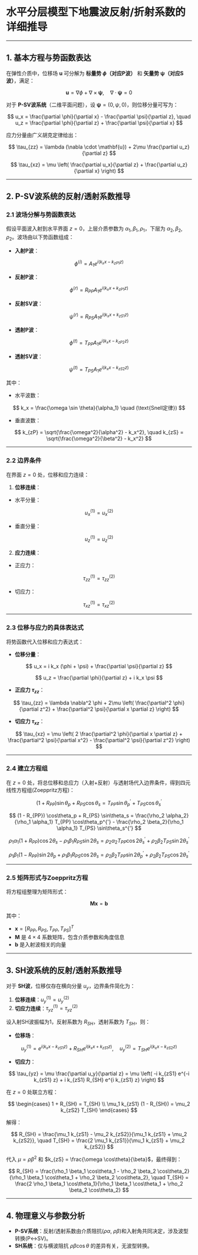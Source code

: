 # 水平分层模型下地震波反射/折射系数的详细推导

---

## 1. 基本方程与势函数表达

在弹性介质中，位移场 $\mathbf{u}$ 可分解为 **标量势 $\phi$（对应P波）** 和 **矢量势 $\mathbf{\psi}$（对应S波）**，满足：

$$
\mathbf{u} = \nabla \phi + \nabla \times \mathbf{\psi}, \quad \nabla \cdot \mathbf{\psi} = 0
$$

对于 **P-SV波系统**（二维平面问题），设 $\mathbf{\psi} = (0, \psi, 0)$，则位移分量可写为：

$$
u_x = \frac{\partial \phi}{\partial x} - \frac{\partial \psi}{\partial z}, \quad u_z = \frac{\partial \phi}{\partial z} + \frac{\partial \psi}{\partial x}
$$

应力分量由广义胡克定律给出：

$$
\tau_{zz} = \lambda (\nabla \cdot \mathbf{u}) + 2\mu \frac{\partial u_z}{\partial z}
$$

$$
\tau_{xz} = \mu \left( \frac{\partial u_x}{\partial z} + \frac{\partial u_z}{\partial x} \right)
$$

---

## 2. P-SV波系统的反射/透射系数推导

### 2.1 波场分解与势函数表达

假设平面波入射到水平界面 $z=0$，上层介质参数为 $\alpha_1, \beta_1, \rho_1$，下层为 $\alpha_2, \beta_2, \rho_2$。波场由以下势函数组成：

- **入射P波**：

$$
\phi^{(i)} = A_1 e^{i(k_x x - k_{zP1} z)}
$$

- **反射P波**：

$$
\phi^{(r)} = R_{PP} A_1 e^{i(k_x x + k_{zP1} z)}
$$

- **反射SV波**：

$$
\psi^{(r)} = R_{PS} A_1 e^{i(k_x x + k_{zS1} z)}
$$

- **透射P波**：

$$
\phi^{(t)} = T_{PP} A_1 e^{i(k_x x - k_{zP2} z)}
$$

- **透射SV波**：

$$
\psi^{(t)} = T_{PS} A_1 e^{i(k_x x - k_{zS2} z)}
$$

其中：
- 水平波数：

$$
k_x = \frac{\omega \sin \theta}{\alpha_1} \quad (\text{Snell定律})
$$

- 垂直波数：

$$
k_{zP} = \sqrt{\frac{\omega^2}{\alpha^2} - k_x^2}, \quad k_{zS} = \sqrt{\frac{\omega^2}{\beta^2} - k_x^2}
$$

---

### 2.2 边界条件

在界面 $z=0$ 处，位移和应力连续：

1. **位移连续**：
- 水平分量：

$$
u_x^{(1)} = u_x^{(2)}
$$

- 垂直分量：

$$
u_z^{(1)} = u_z^{(2)}
$$

2. **应力连续**：
- 正应力：
     
$$
\tau_{zz}^{(1)} = \tau_{zz}^{(2)}
$$

- 切应力：

$$
\tau_{xz}^{(1)} = \tau_{xz}^{(2)}
$$

---

### 2.3 位移与应力的具体表达式

将势函数代入位移和应力表达式：

- **位移分量**：

$$
u_x = i k_x (\phi + \psi) + \frac{\partial \psi}{\partial z}
$$

$$
u_z = \frac{\partial \phi}{\partial z} + i k_x \psi
$$

- **正应力 $\tau_{zz}$**：

$$
\tau_{zz} = \lambda \nabla^2 \phi + 2\mu \left( \frac{\partial^2 \phi}{\partial z^2} + \frac{\partial^2 \psi}{\partial x \partial z} \right)
$$

- **切应力 $\tau_{xz}$**：

$$
\tau_{xz} = \mu \left( 2 \frac{\partial^2 \phi}{\partial x \partial z} + \frac{\partial^2 \psi}{\partial x^2} - \frac{\partial^2 \psi}{\partial z^2} \right)
$$

---

### 2.4 建立方程组

在 $z=0$ 处，将总位移和总应力（入射+反射）与透射场代入边界条件，得到四元线性方程组(Zoeppritz方程)：

$$
(1 + R_{PP}) \sin\theta_p + R_{PS} \cos\theta_s = T_{PP} \sin\theta_p^{'} + T_{PS} \cos\theta_s^{'} 
$$

$$
(1 - R_{PP}) \cos\theta_p + R_{PS} \sin\theta_s = \frac{\rho_2 \alpha_2}{\rho_1 \alpha_1} T_{PP} \cos\theta_p^{'} - \frac{\rho_2 \beta_2}{\rho_1 \alpha_1} T_{PS} \sin\theta_s^{'} 
$$

$$
\rho_1 \alpha_1 (1 + R_{PP}) \cos 2\theta_s - \rho_1 \beta_1 R_{PS} \sin 2\theta_s = \rho_2 \alpha_2 T_{PP} \cos 2\theta_s^{'} + \rho_2 \beta_2 T_{PS} \sin 2\theta_s^{'} 
$$

$$
\rho_1 \beta_1 (1 - R_{PP}) \sin 2\theta_p + \rho_1 \beta_1 R_{PS} \cos 2\theta_s = \rho_2 \beta_2 T_{PP} \sin 2\theta_p^{'} + \rho_2 \beta_2 T_{PS} \cos 2\theta_s^{'}
$$

---

### 2.5 矩阵形式与Zoeppritz方程

将方程组整理为矩阵形式：

$$
\mathbf{M} \mathbf{x} = \mathbf{b}
$$

其中：
- $\mathbf{x} = [R_{PP}, R_{PS}, T_{PP}, T_{PS}]^T$
- $\mathbf{M}$ 是 $4 \times 4$ 系数矩阵，包含介质参数和角度信息
- $\mathbf{b}$ 是入射波相关的向量

---

## 3. SH波系统的反射/透射系数推导

对于 **SH波**，位移仅存在横向分量 $u_y$，边界条件简化为：

1. **位移连续**：$u_y^{(1)} = u_y^{(2)}$
2. **切应力连续**：$\tau_{yz}^{(1)} = \tau_{yz}^{(2)}$

设入射SH波振幅为1，反射系数为 $R_{SH}$，透射系数为 $T_{SH}$，则：

- **位移场**：

$$
u_y^{(1)} = e^{i(k_x x - k_{zS1} z)} + R_{SH} e^{i(k_x x + k_{zS1} z)}, \quad u_y^{(2)} = T_{SH} e^{i(k_x x - k_{zS2} z)}
$$

- **切应力**：

$$
\tau_{yz} = \mu \frac{\partial u_y}{\partial z} = \mu \left( -i k_{zS1} e^{-i k_{zS1} z} + i k_{zS1} R_{SH} e^{i k_{zS1} z} \right)
$$

在 $z=0$ 处联立方程：

$$
\begin{cases}
1 + R_{SH} = T_{SH} \\
\mu_1 k_{zS1} (1 - R_{SH}) = \mu_2 k_{zS2} T_{SH}
\end{cases}
$$

解得：

$$
R_{SH} = \frac{\mu_1 k_{zS1} - \mu_2 k_{zS2}}{\mu_1 k_{zS1} + \mu_2 k_{zS2}}, \quad T_{SH} = \frac{2 \mu_1 k_{zS1}}{\mu_1 k_{zS1} + \mu_2 k_{zS2}}
$$

代入 $\mu = \rho \beta^2$ 和 $k_{zS} = \frac{\omega \cos\theta}{\beta}$，最终得到：

$$
R_{SH} = \frac{\rho_1 \beta_1 \cos\theta_1 - \rho_2 \beta_2 \cos\theta_2}{\rho_1 \beta_1 \cos\theta_1 + \rho_2 \beta_2 \cos\theta_2}, \quad T_{SH} = \frac{2 \rho_1 \beta_1 \cos\theta_1}{\rho_1 \beta_1 \cos\theta_1 + \rho_2 \beta_2 \cos\theta_2}
$$

---

## 4. 物理意义与参数分析

- **P-SV系统**：反射/透射系数由介质阻抗($\rho \alpha$, $\rho \beta$)和入射角共同决定，涉及波型转换(P↔SV)。
- **SH系统**：仅与横波阻抗 $\rho \beta \cos\theta$ 的差异有关，无波型转换。


